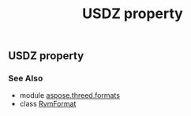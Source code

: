 ﻿---
title: USDZ property
second_title: Aspose.3D for Python via .NET API References
description: 
type: docs
weight: 490
url: /python-net/aspose.threed.formats/rvmformat/usdz/
is_root: false
---

## USDZ property


### See Also
* module [aspose.threed.formats](../../)
* class [RvmFormat](/3d/python-net/aspose.threed.formats/rvmformat)
